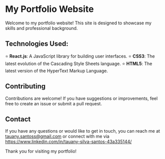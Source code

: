 # My Portfolio Website

Welcome to my portfolio website! This site is designed to showcase my skills and professional background.

## Technologies Used:

⭐️ **React.js**: A JavaScript library for building user interfaces.
⭐️ **CSS3**: The latest evolution of the Cascading Style Sheets language.
⭐️ **HTML5**: The latest version of the HyperText Markup Language.

## Contributing

Contributions are welcome! If you have suggestions or improvements, feel free to create an issue or submit a pull request.

## Contact

If you have any questions or would like to get in touch, you can reach me at tauany.santoss@gmail.com or connect with me via https://www.linkedin.com/in/tauany-silva-santos-43a335144/

Thank you for visiting my portfolio!
